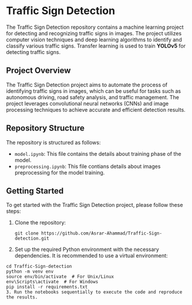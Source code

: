 # Traffic Sign Detection

The Traffic Sign Detection repository contains a machine learning project for detecting and recognizing traffic signs in images. The project utilizes computer vision techniques and deep learning algorithms to identify and classify various traffic signs. Transfer learning is used to train **YOLOv5** for detecting traffic signs.

## Project Overview

The Traffic Sign Detection project aims to automate the process of identifying traffic signs in images, which can be useful for tasks such as autonomous driving, road safety analysis, and traffic management. The project leverages convolutional neural networks (CNNs) and image processing techniques to achieve accurate and efficient detection results.

## Repository Structure

The repository is structured as follows:

- `model.ipynb`: This file contains the details about training phase of the model.
- `preprocessing.ipynb`: This file contians details about images preprocessing for the model training.

## Getting Started

To get started with the Traffic Sign Detection project, please follow these steps:

1. Clone the repository:

   ```shell
   git clone https://github.com/Asrar-Ahammad/Traffic-Sign-detection.git
   
2. Set up the required Python environment with the necessary dependencies. It is recommended to use a virtual environment:
  ```shell
  cd Traffic-Sign-detection
  python -m venv env
  source env/bin/activate  # For Unix/Linux
  env\Scripts\activate  # For Windows
  pip install -r requirements.txt
3. Run the notebooks sequentially to execute the code and reproduce the results.


